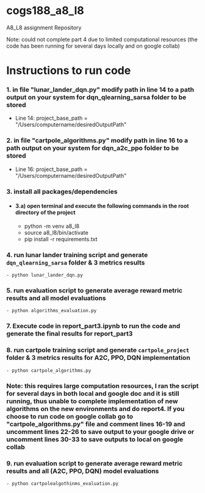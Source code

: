 # cogs188_a8_l8
A8_L8 assignment Repository

Note: could not complete part 4 due to limited computational resources (the code has been running for several days locally and on google collab)


# Instructions to run code

### 1. in file "lunar_lander_dqn.py" modify path in line 14 to a path output on your system for dqn_qlearning_sarsa folder to be stored

- Line 14: project_base_path = "/Users/computername/desiredOutputPath" 

### 2. in file "cartpole_algorithms.py" modify path in line 16 to a path output on your system for dqn_a2c_ppo folder to be stored

- Line 16: project_base_path = "/Users/computername/desiredOutputPath" 

### 3. install all packages/dependencies 

- #### 3.a) open terminal and execute the following commands in the root directory of the project
    - python -m venv a8_l8
    - source a8_l8/bin/activate     
    - pip install -r requirements.txt

### 4. run lunar lander training script and generate `dqn_qlearning_sarsa` folder & 3 metrics results 
    - python lunar_lander_dqn.py

### 5. run evaluation script to generate average reward metric results and all model evaluations 
    - python algorithms_evaluation.py

### 7. Execute code in report_part3.ipynb to run the code and generate the final results for report_part3

### 8. run cartpole training script and generate `cartpole_project` folder & 3 metrics results for A2C, PPO, DQN implementation 
    - python cartpole_algorithms.py

### Note: this requires large computation resources, I ran the script for several days in both local and google doc and it is still running, thus unable to complete implementation of new algorithms on the new environments and do report4. If you choose to run code on google collab go to "cartpole_algorithms.py" file and comment lines 16-19 and uncomment lines 22-26 to save output to your google drive or uncomment lines 30-33 to save outputs to local on google collab

### 9. run evaluation script to generate average reward metric results and all (A2C, PPO, DQN) model evaluations 
    - python cartpolealgothinms_evaluation.py


